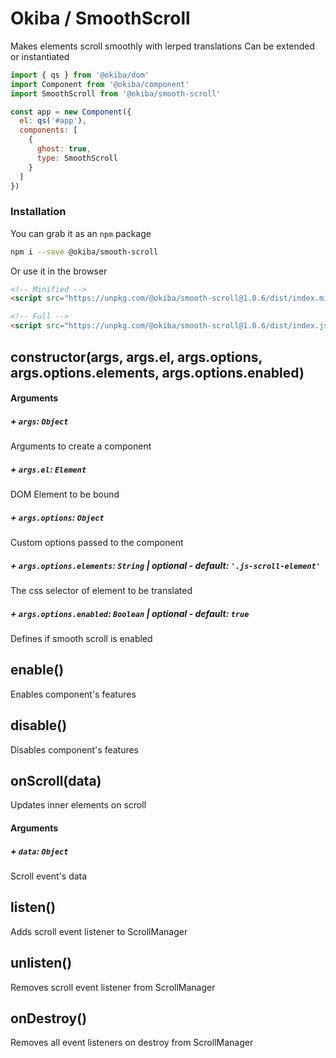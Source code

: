 

# Okiba / SmoothScroll
Makes elements scroll smoothly with lerped translations
Can be extended or instantiated




```javascript
import { qs } from '@okiba/dom'
import Component from '@okiba/component'
import SmoothScroll from '@okiba/smooth-scroll'

const app = new Component({
  el: qs('#app'),
  components: [
    {
      ghost: true,
      type: SmoothScroll
    }
  ]
})
```



### Installation

You can grab it as an `npm` package
```bash
npm i --save @okiba/smooth-scroll
```

Or use it in the browser
```html
<!-- Minified -->
<script src="https://unpkg.com/@okiba/smooth-scroll@1.0.6/dist/index.min.js"></script>

<!-- Full -->
<script src="https://unpkg.com/@okiba/smooth-scroll@1.0.6/dist/index.js"></script>
```







## constructor(args, args.el, args.options, args.options.elements, args.options.enabled)









#### Arguments


##### + `args`: `Object`

Arguments to create a component


##### + `args.el`: `Element`

DOM Element to be bound


##### + `args.options`: `Object`

Custom options passed to the component


##### + `args.options.elements`: `String` | _optional_ - _default_: `'.js-scroll-element'`

The css selector of element to be translated


##### + `args.options.enabled`: `Boolean` | _optional_ - _default_: `true`

Defines if smooth scroll is enabled





## enable()


Enables component's features







## disable()


Disables component's features







## onScroll(data)


Updates inner elements on scroll







#### Arguments


##### + `data`: `Object`

Scroll event's data





## listen()


Adds scroll event listener to ScrollManager







## unlisten()


Removes scroll event listener from ScrollManager







## onDestroy()


Removes all event listeners on destroy from ScrollManager







